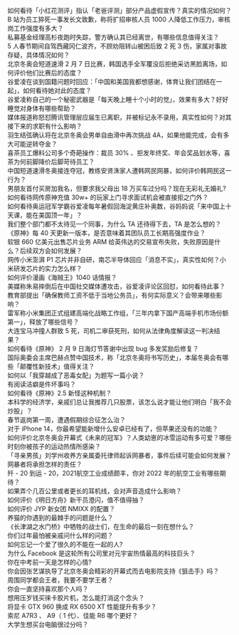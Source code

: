 如何看待「小红花测评」指认「老爸评测」部分产品虚假宣传？真实的情况如何？  
B 站为员工猝死一事发长文致歉，称将扩招审核人员 1000 人降低工作压力，审核岗工作强度有多大？  
私募基金经理高杉夜跑时失踪，警方确认其已经离世，有哪些信息值得关注？  
5 人春节期间自驾西藏冈仁波齐，不顾劝阻转山被困后致 2 死 3 伤，家属对事故存疑，具体情况如何？  
北京冬奥会短道速滑 2 月 7 日比赛，韩国选手全军覆没后拒绝采访黑脸离场，如何评价他们比赛后的态度？  
谷爱凌在谈到国籍问题时回应：「中国和美国我都想感谢，体育让我们团结在一起」，如何看待她对此的态度？  
谷爱凌称自己的一个秘密武器是「每天晚上睡十个小时的觉」，效果有多大？好好睡觉对身体有哪些帮助？  
媒体报道称怒怼腾讯管理层应届生已离职，并被标记永不录用，真实性如何？对其接下来的求职有什么影响？  
羽生结弦确认将在北京冬奥会男单自由滑中再次挑战 4A，如果他能完成，会有多大可能逆转夺金？  
喜茶员工爆料公司多个奇葩操作：裁员 30% 、拒发年终奖、年会奖品划水等，喜茶为何前脚降价后脚苛待员工？  
中国短道速滑冬奥接连夺冠，教练安贤洙家人遭韩网民网暴，如何评价韩网民这一行为？  
男朋友首付买房加我名，但要求我父母出 18 万买车过分吗？现在无彩礼无婚礼?  
如何看待网传原神充值 30w+ 的玩家上门寻求面试机会被直接拒之门外？  
如何看待奥运冠军学霸谷爱凌每年暑假回海淀黄庄补奥数，谷妈妈说「来中国上十天课，能在美国顶一年」？  
我们整个部门都不太待见一个同事，为什么 TA 还待得下去，TA 是怎么想的？  
《原神》每 40 天更新一版本，是否意味着其团队员工长期高强度作业？  
软银 660 亿美元出售芯片业务 ARM 给英伟达的交易宣布失败，失败原因是什么？后续双方会如何发展？  
网传小米澎湃 P1 芯片并非自研，南芯半导体回应「消息不实」，真实性如何？小米研发芯片的实力怎么样？  
如何评价漫画《海贼王》1040 话情报？  
美媒称朱易摔倒后在中国社交媒体遭攻击，谷爱凌评论区回怼，如何看待此事？  
教育部提出「确保教师工资不低于当地公务员」，有何实际意义？会带来哪些影响？  
雷军称小米集团正式组建高端化战略工作组，「三年内拿下国产高端手机市场份额第一」，释放了哪些信号？  
大连宝马冲撞人群致 5 死，司机二审获死刑，如何从法律角度解读这一判决结果？  
如何看待《原神》 2 月 9 日海灯节答谢中出现 bug 多发奖励后修复？  
国际奥委会主席巴赫点赞中国技术，称「北京冬奥将书写历史」，本届冬奥会有哪些「颠覆性新技术」值得关注？  
如何以「我穿越成了恶毒女配」为题写一篇小说？  
有阅读洁癖是件坏事吗？  
如何看待《原神》2.5 新怪这种机制？  
本科学的经济学，亲戚们总让我推荐几只股票，该怎么说才能让他们明白「我不会炒股」？  
春节返岗第一周，遭遇假期综合征怎么治？  
对于 iPhone 14，你最希望能新增什么安卓已经有了，但苹果还没有的功能？  
如何评价北京冬奥会开幕式《未来的冠军》？人类幼崽的冰雪运动有多可爱？哪些时刻你被孩子的运动热情所感染？  
「寻亲男孩」刘学州收养方亲属委托律师起诉网暴者，事件后续可能会如何发展？网暴者将承担怎样的责任？  
歼 - 20 到运 - 20，2021航空工业成绩颇丰，你对 2022 年的航空工业有哪些期待？  
如果弄个几百公里或者更长的耳机线，会对声音造成什么影响？  
如何评价《明日方舟》新干员澄闪，值不值得抽？  
如何评价 JYP 新女团 NMIXX 的配置？  
养猫的你遇到的最棘手的问题是什么？  
《长津湖之水门桥》中牺牲的战士们，在生命的最后一刻在想什么？  
你们过年最怕被亲戚问什么样的问题？  
如何忘记一个爱了很久的不能在一起的人?  
为什么 Facebook 是这轮所有公司里对元宇宙热情最高的科技巨头？  
你在中考前一天是怎样的心情?  
你会因张艺谋执导了北京冬奥会精彩的开幕式而去电影院支持《狙击手》吗？  
周围同学都会王者，我要不要学王者？  
你会一直坚持喜欢那个人吗？  
想用压岁钱买徕卡胶片机，怎么能打消这个念头？  
将显卡 GTX 960 换成 RX 6500 XT 性能提升有多少？  
索尼 A7R3 、 A9（ 1 代）、佳能 R6 哪个更好？  
大学生想买台电脑很过分吗？  
